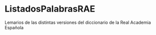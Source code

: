 # ListadosPalabrasRAE
Lemarios de las distintas versiones del diccionario de la Real Academia Española
